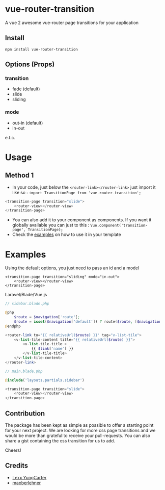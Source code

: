 # vue-router-transition
A vue 2 awesome vue-router page transitions for your application

## Install
`npm install vue-router-transition`

## Options (Props)

### transition
- fade (default)
- slide
- sliding

### mode
- out-in (default)
- in-out

e.t.c.

# Usage
## Method 1
* In your code, just below the `<router-link></router-link>` just import it like so : `import TransitionPage from 'vue-router-transition';`

```js
<transition-page transition="slide">
    <router-view></router-view>
</transition-page>
```

* You can also add it to your component as components. If you want it globally available
you can just to this : `Vue.component('transition-page', TransitionPage);`
* Check the [examples](#examples) on how to use it in your template

# Examples
Using the default options, you just need to pass an id and a model
```
<transition-page transition="sliding" mode="in-out">
    <router-view></router-view>
</transition-page>
```

Laravel/Blade/Vue.js
```php
// sidebar.blade.php

@php
    $route = $navigation['route'];
    $route = isset($navigation['default']) ? route($route, [$navigation['default']]) : route($route);
@endphp

<router-link to="{{ relativeUrl($route) }}" tag="v-list-tile">
    <v-list-tile-content title="{{ relativeUrl($route) }}">
        <v-list-tile-title >
            {{ $link['name'] }}
        </v-list-tile-title>
    </v-list-tile-content>
</router-link>
```

```php
// main.blade.php

@include('layouts.partials.sidebar')

<transition-page transition="slide">
    <router-view></router-view>
</transition-page>
```

## Contribution
The package has been kept as simple as possible to offer a starting point for your next project. We are looking for more
css page transitions and we would be more than grateful to receive your pull-requests. You can also share a gist containing
the css transition for us to add.

Cheers!

## Credits
- [Lexx YungCarter](https://github.com/lexxyungcarter)
- [maoberlehner](https://github.com/maoberlehner/vue-router-page-transitions)